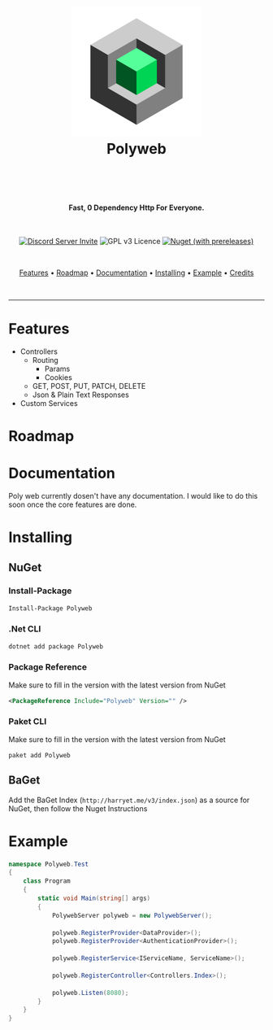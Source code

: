 <h1 align="center">
  <br>
  <img src="./icon.png" alt="Polyweb Icon" width="256"></img>
  <br>
    Polyweb
  <br>
  <br>
</h1>
<br>
<h4 align="center">Fast, 0 Dependency Http For Everyone.</h4>
<br>
<p align="center">
  <a href="https://discord.gg/VWQfY2jn86"><img src="https://canary.discord.com/api/guilds/807179133569335328/widget.png?style=shield" alt="Discord Server Invite"/></a>
  <img src="https://img.shields.io/badge/License-GPLv3-blue.svg" alt="GPL v3 Licence"/>
  <a href="https://www.nuget.org/packages/Poly.Web/"><img alt="Nuget (with prereleases)" src="https://img.shields.io/nuget/vpre/Poly.Web"></a>
</p>
<br>
<p align="center">
  <a href="#Features">Features</a> •
  <a href="#Roadmap">Roadmap</a> •
  <a href="#Documentation">Documentation</a> •
  <a href="#Installing">Installing</a> •
  <a href="#Example">Example</a> •
  <a href="#credits">Credits</a>
</p>
<br>
<hr>

# Features

* Controllers
    * Routing
        * Params
        * Cookies
    * GET, POST, PUT, PATCH, DELETE
    * Json & Plain Text Responses
* Custom Services

# Roadmap

# Documentation

Poly web currently dosen't have any documentation. I would like to do this soon once the core features are done.

# Installing

## NuGet

### Install-Package

```
Install-Package Polyweb
```

### .Net CLI

```
dotnet add package Polyweb
```

### Package Reference

Make sure to fill in the version with the latest version from NuGet

```xml
<PackageReference Include="Polyweb" Version="" />
```

### Paket CLI

Make sure to fill in the version with the latest version from NuGet

```
paket add Polyweb
```

## BaGet

Add the BaGet Index (`http://harryet.me/v3/index.json`) as a source for NuGet, then follow the Nuget Instructions

# Example
```cs
namespace Polyweb.Test
{
    class Program
    {
        static void Main(string[] args)
        {
            PolywebServer polyweb = new PolywebServer();
            
            polyweb.RegisterProvider<DataProvider>();
            polyweb.RegisterProvider<AuthenticationProvider>();
            
            polyweb.RegisterService<IServiceName, ServiceName>();
            
            polyweb.RegisterController<Controllers.Index>();
            
            polyweb.Listen(8080);
        }
    }
}
```
